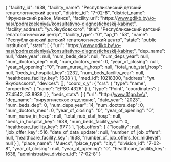 {
    "facility_id": 1638,
    "facility_name": "Республиканский детский гепатологический центр",
    "district_id": "7-02-8",
    "district_name": "Фрунзенский район, Минск",
    "facility_url": "https:\/\/www.gdikb.by\/o-nas\/podrazdeleniya\/konsultativno-diagnosticheskij-kabinet",
    "facility_address": "ул. Якубовского",
    "title": "Республиканский детский гепатологический центр",
    "facility_type": "0",
    "ap_1": "53",
    "name": "Республиканский детский гепатологический центр",
    "state": "public institution",
    "stats": [
        {
            "url": "https:\/\/www.gdikb.by\/o-nas\/podrazdeleniya\/konsultativno-diagnosticheskij-kabinet",
            "dep_name": null,
            "date_year": null,
            "num_beds_dep": null,
            "num_deps_year": null,
            "num_doctors_dep": null,
            "num_doctors_med": 0,
            "year_of_closing": null,
            "year_of_opening": "0",
            "num_nurse_in_hosp": null,
            "total_nub_staf_hosp": null,
            "beds_in_hospital_key": 2232,
            "num_beds_facility_year": null,
            "healthcare_facility_key": 1638
        }
    ],
    "med_id": 10218300,
    "address": "ул. Якубовского",
    "devices": [],
    "coord_x_y": {
        "crs": {
            "type": "name",
            "properties": {
                "name": "EPSG:4326"
            }
        },
        "type": "Point",
        "coordinates": [
            27.4542,
            53.8938
        ]
    },
    "beds_stats": [
        {
            "url": "http:\/\/www.31gp.by\/",
            "dep_name": "хирургическое отделение",
            "date_year": "2023",
            "num_beds_dep": 0,
            "num_deps_year": 14,
            "num_doctors_dep": 0,
            "num_doctors_med": 0,
            "year_of_closing": "0",
            "year_of_opening": "0",
            "num_nurse_in_hosp": null,
            "total_nub_staf_hosp": null,
            "beds_in_hospital_key": 1638,
            "num_beds_facility_year": 0,
            "healthcare_facility_key": 977
        }
    ],
    "job_offers": [
        {
            "locality": null,
            "job_offer_key": 516,
            "date_of_data_update": null,
            "number_of_job_offers": null,
            "healthcare_facility_key": 1638,
            "number_of_job_offers_for_midlevel": null
        }
    ],
    "place_name": "Минск",
    "place_type": "city",
    "division_id": "7-02-8",
    "year_of_closing": null,
    "year_of_opening": "0",
    "healthcare_facility_key": 1638,
    "administrative_division_id": "7-02-8"
}